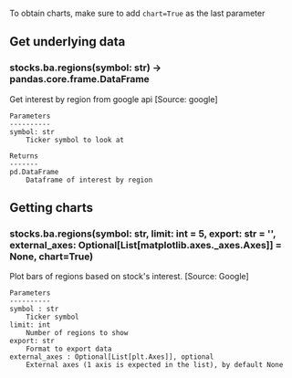 To obtain charts, make sure to add `chart=True` as the last parameter

## Get underlying data 
### stocks.ba.regions(symbol: str) -> pandas.core.frame.DataFrame

Get interest by region from google api [Source: google]

    Parameters
    ----------
    symbol: str
        Ticker symbol to look at

    Returns
    -------
    pd.DataFrame
        Dataframe of interest by region

## Getting charts 
### stocks.ba.regions(symbol: str, limit: int = 5, export: str = '', external_axes: Optional[List[matplotlib.axes._axes.Axes]] = None, chart=True)

Plot bars of regions based on stock's interest. [Source: Google]

    Parameters
    ----------
    symbol : str
        Ticker symbol
    limit: int
        Number of regions to show
    export: str
        Format to export data
    external_axes : Optional[List[plt.Axes]], optional
        External axes (1 axis is expected in the list), by default None
